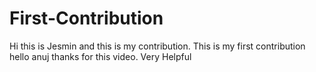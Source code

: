 # First-Contribution
Hi this is Jesmin and this is my contribution.
This is my first contribution
hello anuj thanks for this video. Very Helpful
